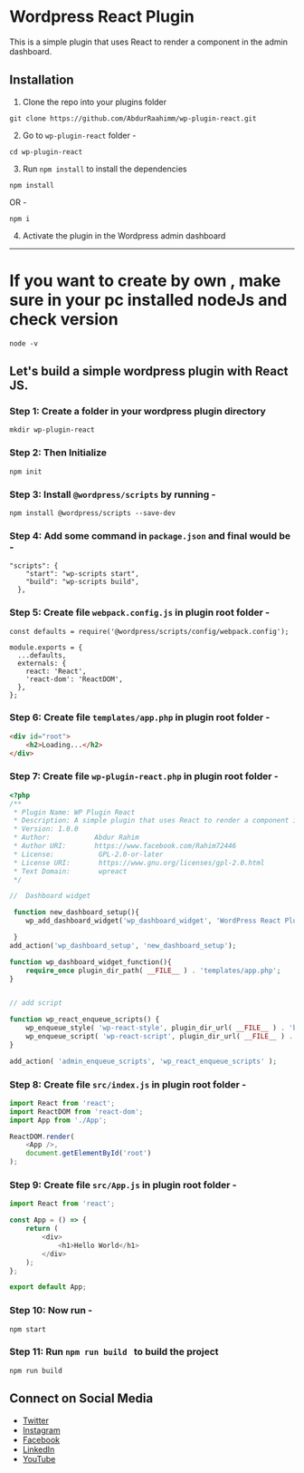 # Wordpress React Plugin 

This is a simple plugin that uses React to render a component in the admin dashboard.

## Installation

1. Clone the repo into your plugins folder
```shell
git clone https://github.com/AbdurRaahimm/wp-plugin-react.git
```
2. Go to `wp-plugin-react` folder -
```shell
cd wp-plugin-react
```
3. Run `npm install` to install the dependencies
```shell
npm install
```
OR -
```shell
npm i
```

4. Activate the plugin in the Wordpress admin dashboard

_________________________________________________________

# If you want to create by own , make sure in your pc installed nodeJs and check version 
```shell
node -v
```
## Let's build a simple wordpress plugin with React JS.

### Step 1: Create a  folder in your wordpress plugin directory
```shell
mkdir wp-plugin-react
```
### Step 2: Then Initialize 
```shell
npm init
```
### Step 3: Install `@wordpress/scripts` by running -
```shell
npm install @wordpress/scripts --save-dev
```
### Step 4: Add some command in `package.json` and final would be -
```shell
"scripts": {
    "start": "wp-scripts start",
    "build": "wp-scripts build",
  },
```
### Step 5: Create file `webpack.config.js` in plugin root folder -
```shell
const defaults = require('@wordpress/scripts/config/webpack.config');

module.exports = {
  ...defaults,
  externals: {
    react: 'React',
    'react-dom': 'ReactDOM',
  },
};
```

### Step 6: Create file `templates/app.php` in plugin root folder -
```html
<div id="root">
    <h2>Loading...</h2>
</div>
```

### Step 7: Create file `wp-plugin-react.php` in plugin root folder -
```php
<?php
/**
 * Plugin Name: WP Plugin React
 * Description: A simple plugin that uses React to render a component in the admin dashboard.
 * Version: 1.0.0 
 * Author:           Abdur Rahim
 * Author URI:       https://www.facebook.com/Rahim72446
 * License:           GPL-2.0-or-later
 * License URI:       https://www.gnu.org/licenses/gpl-2.0.html
 * Text Domain:       wpreact
 */

//  Dashboard widget

 function new_dashboard_setup(){
    wp_add_dashboard_widget('wp_dashboard_widget', 'WordPress React Plugin', 'wp_dashboard_widget_function');

 }
add_action('wp_dashboard_setup', 'new_dashboard_setup');

function wp_dashboard_widget_function(){
    require_once plugin_dir_path( __FILE__ ) . 'templates/app.php';
}


// add script 

function wp_react_enqueue_scripts() {
    wp_enqueue_style( 'wp-react-style', plugin_dir_url( __FILE__ ) . 'build/index.css' );
    wp_enqueue_script( 'wp-react-script', plugin_dir_url( __FILE__ ) . 'build/index.js', array( 'wp-element' ), '1.0.0', true );
}

add_action( 'admin_enqueue_scripts', 'wp_react_enqueue_scripts' );

```

### Step 8: Create file `src/index.js` in plugin root folder -
```js
import React from 'react';
import ReactDOM from 'react-dom';
import App from './App';

ReactDOM.render(
    <App />,
    document.getElementById('root')
);
```

### Step 9: Create file `src/App.js` in plugin root folder -
```js
import React from 'react';

const App = () => {
    return (
        <div>
            <h1>Hello World</h1>
        </div>
    );
};

export default App;
```

### Step 10:  Now run - 
```shell
npm start
```

### Step 11: Run `npm run build ` to build the project
```shell
npm run build
```


## Connect on Social Media
- [Twitter](https://twitter.com/AbdurRahim4G)
- [Instagram](https://www.instagram.com/abdurrahim4g/)
- [Facebook](https://www.facebook.com/Rahim72446)
- [LinkedIn](https://www.linkedin.com/in/abdur-rahim4g/)
- [YouTube](https://youtube.com/@AbdurRahimm)
